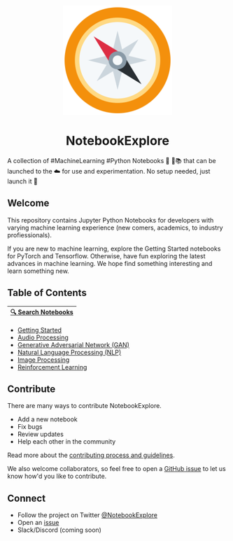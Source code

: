 <p align="center">
  <img src="https://github.com/notebookexplore/notebookexplore/blob/master/logo.png" alt="NotebookExplore logo" width="250"/>
  <h1 align="center">NotebookExplore</h1>
</p>

A collection of #MachineLearning #Python Notebooks 🤖 🐍📚 that can be launched to the ☁️ for use and experimentation. No setup needed, just launch it 🚀

## Welcome

This repository contains Jupyter Python Notebooks for developers with varying machine learning experience (new comers, academics, to industry profiessionals).

If you are new to machine learning, explore the Getting Started notebooks for PyTorch and Tensorflow. Otherwise, have fun exploring the latest advances in machine learning. We hope find something interesting and learn something new.

## Table of Contents

| [🔍 Search Notebooks](https://github.com/notebookexplore/notebookexplore/find/master) |
| ------------------------------------------------------------------------------------- |


- [Getting Started](https://github.com/notebookexplore/notebookexplore/blob/master/getting-started)
- [Audio Processing](https://github.com/notebookexplore/notebookexplore/blob/master/audio-processing)
- [Generative Adversarial Network (GAN)](https://github.com/notebookexplore/notebookexplore/blob/master/generative-adversarial-network)
- [Natural Language Processing (NLP)](https://github.com/notebookexplore/notebookexplore/blob/master/natural-language-processing)
- [Image Processing](https://github.com/notebookexplore/notebookexplore/blob/master/image-processing)
- [Reinforcement Learning](https://github.com/notebookexplore/notebookexplore/blob/master/reinforcement-learning)

## Contribute

There are many ways to contribute NotebookExplore.

- Add a new notebook
- Fix bugs
- Review updates
- Help each other in the community

Read more about the [contributing process and guidelines](https://github.com/notebookexplore/NotebookExplore/tree/master/.github/CONTRIBUTING.md).

We also welcome collaborators, so feel free to open a [GitHub issue](https://github.com/notebookexplore/notebookexplore/issues/new) to let us know how'd you like to contribute.

## Connect

- Follow the project on Twitter [@NotebookExplore](https://twitter.com/NotebookExplore)
- Open an [issue](https://github.com/notebookexplore/notebookexplore/issues/new)
- Slack/Discord (coming soon)
